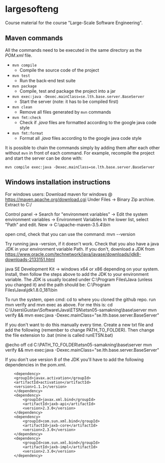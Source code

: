 # largesofteng
Course material for the course "Large-Scale Software Engineering".

## Maven commands

All the commands need to be executed in the same directory as the _POM.xml_
file.

- `mvn compile`
  - Compile the source code of the project
- `mvn test`
  - Run the back-end test suite
- `mvn package`
  - Compile, test and package the project into a jar
- `mvn exec:java -Dexec.mainClass=se.lth.base.server.BaseServer`
  - Start the server (note: it has to be compiled first)
- `mvn clean`
  - Remove all files generated by `mvn` commands
- `mvn fmt:check`
  - Check if _.java_ files are formatted according to the google java code style
- `mvn fmt:format`
  - Format all _.java_ files according to the google java code style

It is possible to chain the commands simply by adding them after each other
without `mvn` in front of each command. For example, recompile the project and
start the server can be done with:

`mvn compile exec:java -Dexec.mainClass=se.lth.base.server.BaseServer`

## Windows installation instructions

For windows users:
Download maven for windows @ https://maven.apache.org/download.cgi
Under Files -> Binary Zip archive.
Extract to C:/

Control panel -> Search for "environment variables" -> Edit the system environment variables -> Environment Variables
In the lower list, select "Path" and edit. 
New -> C:\apache-maven-3.5.4\bin

open cmd, check that you can use the command: mvn --version

Try running java -version, if it doesn't work. Check that you also have a java JDK in your environment variable Path. If you don't, download a JDK from https://www.oracle.com/technetwork/java/javase/downloads/jdk8-downloads-2133151.html

java SE Development Kit -> windows x64 or x86 depending on your system.
Install, then follow the steps above to add the JDK to  your environment variable.
The JDK is usually located under C:\Program Files\Java (unless you changed it) and the path should be:
C:\Program Files\Java\jdk1.8.0_181\bin

To run the system, open cmd:
cd to where you cloned the github repo.
run mvn verify and mvn exec as above.
For me this is:
cd C:\Users\Gustav\Software\Java\ETSN\etsn05-samakning\base\server
mvn verify && mvn exec:java -Dexec.mainClass="se.lth.base.server.BaseServer"

If you don't want to do this manually every time. Create a new txt file and add the following (remember to change PATH_TO_FOLDER). Then change the file extension to .bat (mine is called runETSN.bat)

@echo off
cd C:\PATH_TO_FOLDER\etsn05-samakning\base\server
mvn verify && mvn exec:java -Dexec.mainClass="se.lth.base.server.BaseServer"

If you don't use version 8 of the JDK you'll have to add the following dependencies in the pom.xml.

        <dependency>
        <groupId>javax.activation</groupId>
        <artifactId>activation</artifactId>
        <version>1.1.1</version>
        </dependency>
        <dependency>
            <groupId>javax.xml.bind</groupId>
            <artifactId>jaxb-api</artifactId>
            <version>2.3.0</version>
        </dependency>
        <dependency>
            <groupId>com.sun.xml.bind</groupId>
            <artifactId>jaxb-core</artifactId>
            <version>2.3.0</version>
        </dependency>
        <dependency>
            <groupId>com.sun.xml.bind</groupId>
            <artifactId>jaxb-impl</artifactId>
            <version>2.3.0</version>
        </dependency>


